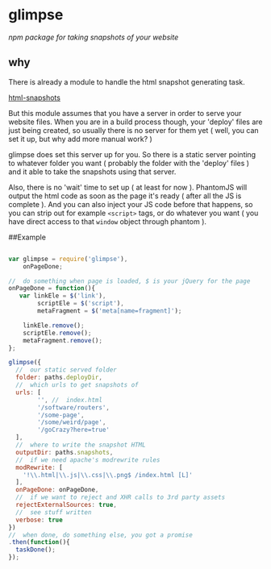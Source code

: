 
# glimpse

_npm package for taking snapshots of your website_

why
--
There is already a module to handle the html snapshot generating task.

[html-snapshots](https://www.npmjs.org/package/html-snapshots)

But this module assumes that you have a server in order to serve your website files.
When you are in a build process though, your 'deploy' files are just being created, so usually there is no server for them yet ( well, you can set it up, but why add more manual work? )

glimpse does set this server up for you. So there is a static server pointing to whatever folder you want ( probably the folder with the 'deploy' files ) and it able to take the snapshots using that server.

Also, there is no 'wait' time to set up ( at least for now ). PhantomJS will output the html code as soon as the page it's ready ( after all the JS is complete ).
And you can also inject your JS code before that happens, so you can strip out for example `<script>` tags, or do whatever you want ( you have direct access to that `window` object through phantom ).

##Example

```javascript

var glimpse = require('glimpse'),
    onPageDone;

//  do something when page is loaded, $ is your jQuery for the page
onPageDone = function(){
   var linkEle = $('link'),
        scriptEle = $('script'),
        metaFragment = $('meta[name=fragment]');

    linkEle.remove();
    scriptEle.remove();
    metaFragment.remove();
};

glimpse({
  //  our static served folder
  folder: paths.deployDir,
  //  which urls to get snapshots of
  urls: [
        '', //  index.html
        '/software/routers',
        '/some-page',
        '/some/weird/page',
        '/goCrazy?here=true'
  ],
  //  where to write the snapshot HTML
  outputDir: paths.snapshots,
  //  if we need apache's modrewrite rules
  modRewrite: [
    '!\\.html|\\.js|\\.css|\\.png$ /index.html [L]'
  ],
  onPageDone: onPageDone,
  //  if we want to reject and XHR calls to 3rd party assets
  rejectExternalSources: true,
  //  see stuff written
  verbose: true
})
//  when done, do something else, you got a promise
.then(function(){
  taskDone();
});
```
